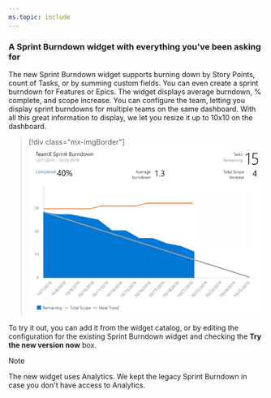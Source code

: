 ```yaml
---
ms.topic: include
---
```


### A Sprint Burndown widget with everything you've been asking for

The new Sprint Burndown widget supports burning down by Story Points, count of Tasks, or by summing custom fields. You can even create a sprint burndown for Features or Epics. The widget displays average burndown, % complete, and scope increase. You can configure the team, letting you display sprint burndowns for multiple teams on the same dashboard. With all this great information to display, we let you resize it up to 10x10 on the dashboard. 

> [!div class="mx-imgBorder"]
> ![Badge](../../media/160_02.png)


To try it out, you can add it from the widget catalog, or by editing the configuration for the existing Sprint Burndown widget and checking the **Try the new version now** box.

> [!Note] 
> The new widget uses Analytics. We kept the legacy Sprint Burndown in case you don't have access to Analytics.